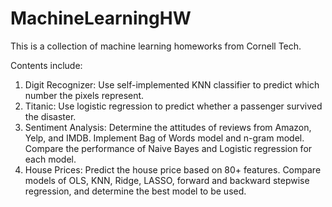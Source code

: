 # MachineLearningHW

This is a collection of machine learning homeworks from Cornell Tech.

Contents include:
1. Digit Recognizer: Use self-implemented KNN classifier to predict which number the pixels represent.
2. Titanic: Use logistic regression to predict whether a passenger survived the disaster.
3. Sentiment Analysis: Determine the attitudes of reviews from Amazon, Yelp, and IMDB. Implement Bag of Words model and n-gram model. Compare the performance of Naive Bayes and Logistic regression for each model.
4. House Prices: Predict the house price based on 80+ features. Compare models of OLS, KNN, Ridge, LASSO, forward and backward stepwise regression, and determine the best model to be used.
